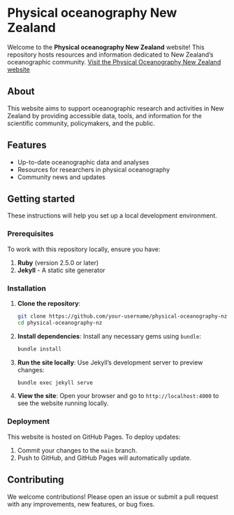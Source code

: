
# Physical oceanography New Zealand

Welcome to the **Physical oceanography New Zealand** website! This repository hosts resources and information dedicated to New Zealand’s oceanographic community. [Visit the Physical Oceanography New Zealand website](https://ponewzealand.github.io/pow.io/) 

## About

This website aims to support oceanographic research and activities in New Zealand by providing accessible data, tools, and information for the scientific community, policymakers, and the public.

## Features

- Up-to-date oceanographic data and analyses
- Resources for researchers in physical oceanography
- Community news and updates

## Getting started

These instructions will help you set up a local development environment.

### Prerequisites

To work with this repository locally, ensure you have:

1. **Ruby** (version 2.5.0 or later)
2. **Jekyll** - A static site generator

### Installation

1. **Clone the repository**:
   ```bash
   git clone https://github.com/your-username/physical-oceanography-nz.git
   cd physical-oceanography-nz
   ```

2. **Install dependencies**:
   Install any necessary gems using `bundle`:
   ```bash
   bundle install
   ```

3. **Run the site locally**:
   Use Jekyll’s development server to preview changes:
   ```bash
   bundle exec jekyll serve
   ```

4. **View the site**:
   Open your browser and go to `http://localhost:4000` to see the website running locally.

### Deployment

This website is hosted on GitHub Pages. To deploy updates:

1. Commit your changes to the `main` branch.
2. Push to GitHub, and GitHub Pages will automatically update.

## Contributing

We welcome contributions! Please open an issue or submit a pull request with any improvements, new features, or bug fixes.
